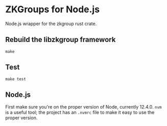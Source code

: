 # ZKGroups for Node.js

Node.js wrapper for the zkgroup rust crate.

## Rebuild the libzkgroup framework
```
make
```

## Test
```
make test
```

## Node.js
First make sure you're on the proper version of Node, currently 12.4.0. `nvm` is a useful tool; the project has an `.nvmrc` file to make it easy to use the proper version.
